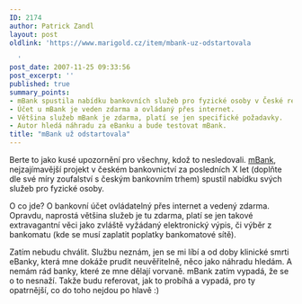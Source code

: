 ```yaml
---
ID: 2174
author: Patrick Zandl
layout: post
oldlink: 'https://www.marigold.cz/item/mbank-uz-odstartovala

  '
post_date: 2007-11-25 09:33:56
post_excerpt: ''
published: true
summary_points:
- mBank spustila nabídku bankovních služeb pro fyzické osoby v České republice.
- Účet u mBank je veden zdarma a ovládaný přes internet.
- Většina služeb mBank je zdarma, platí se jen specifické požadavky.
- Autor hledá náhradu za eBanku a bude testovat mBank.
title: "mBank už odstartovala"
---
```


Berte to jako kusé upozornění pro všechny, kdož to nesledovali. <a href="http://www.mbank.cz">mBank</a>, nejzajímavější projekt v českém bankovnictví za posledních X let (doplňte dle své míry zoufalství s českým bankovním trhem) spustil nabídku svých služeb pro fyzické osoby. 

O co jde? O bankovní účet ovládatelný přes internet a vedený zdarma. Opravdu, naprostá většina služeb je tu zdarma, platí se jen takové extravagantní věci jako zvláště vyžádaný elektronický výpis, či výběr z bankomatu (kde se musí zaplatit poplatky bankomatové sítě).

Zatím nebudu chválit. Službu neznám, jen se mi líbí a od doby klinické smrti eBanky, která mne dokáže prudit neuvěřitelně, něco jako náhradu hledám. A nemám rád banky, které ze mne dělají vorvaně. mBank zatím vypadá, že se o to nesnaží. Takže budu referovat, jak to probíhá a vypadá, pro ty opatrnější, co do toho nejdou po hlavě :)